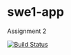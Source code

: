 # swe1-app

Assignment 2 

[![Build Status](https://app.travis-ci.com/srijanmalhotra2711/swe1-app.svg?branch=main)](https://app.travis-ci.com/srijanmalhotra2711/swe1-app)
